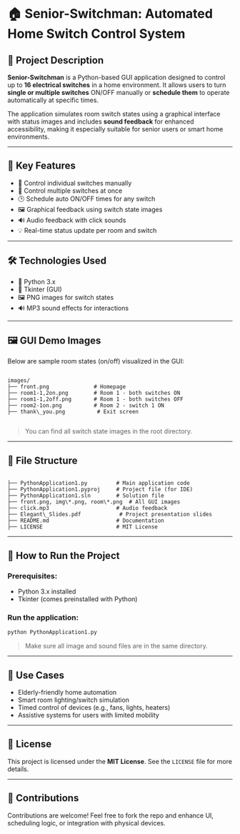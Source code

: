 # 🏠 Senior-Switchman: Automated Home Switch Control System

## 📌 Project Description

**Senior-Switchman** is a Python-based GUI application designed to control up to **16 electrical switches** in a home environment. It allows users to turn **single or multiple switches** ON/OFF manually or **schedule them** to operate automatically at specific times.

The application simulates room switch states using a graphical interface with status images and includes **sound feedback** for enhanced accessibility, making it especially suitable for senior users or smart home environments.

---

## 🧩 Key Features

- 🔘 Control individual switches manually  
- 🔀 Control multiple switches at once  
- 🕒 Schedule auto ON/OFF times for any switch  
- 🖼️ Graphical feedback using switch state images  
- 🔊 Audio feedback with click sounds  
- 💡 Real-time status update per room and switch  

---

## 🛠️ Technologies Used

- 🐍 Python 3.x
- 🧪 Tkinter (GUI)
- 🖼️ PNG images for switch states
- 🔊 MP3 sound effects for interactions

---

## 🖼️ GUI Demo Images

Below are sample room states (on/off) visualized in the GUI:

```

images/
├── front.png              # Homepage
├── room1-1,2on.png        # Room 1 - both switches ON
├── room1-1,2off.png       # Room 1 - both switches OFF
├── room2-1on.png          # Room 2 - switch 1 ON
├── thank\_you.png          # Exit screen


```

> You can find all switch state images in the root directory.

---

## 📁 File Structure

```

├── PythonApplication1.py         # Main application code
├── PythonApplication1.pyproj     # Project file (for IDE)
├── PythonApplication1.sln        # Solution file
├── front.png, img\*.png, room\*.png  # All GUI images
├── click.mp3                     # Audio feedback
├── Elegant\_Slides.pdf            # Project presentation slides
├── README.md                     # Documentation
├── LICENSE                       # MIT License

````

---

## 🚀 How to Run the Project

### Prerequisites:
- Python 3.x installed
- Tkinter (comes preinstalled with Python)

### Run the application:
```bash
python PythonApplication1.py
````

> Make sure all image and sound files are in the same directory.

---

## 🎯 Use Cases

* Elderly-friendly home automation
* Smart room lighting/switch simulation
* Timed control of devices (e.g., fans, lights, heaters)
* Assistive systems for users with limited mobility

---

## 📄 License

This project is licensed under the **MIT License**.
See the `LICENSE` file for more details.

---

## 🙌 Contributions

Contributions are welcome!
Feel free to fork the repo and enhance UI, scheduling logic, or integration with physical devices.
